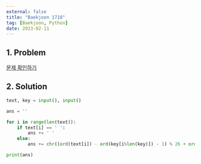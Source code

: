 ```yaml
---
external: false
title: "Baekjoon 1718"
tag: [Baekjoon, Python]
date: 2023-02-11
---
```


## 1. Problem

[문제 확인하기](https://www.acmicpc.net/problem/1718)

## 2. Solution

```python
text, key = input(), input()

ans = ''

for i in range(len(text)):
    if text[i] == ' ':
        ans += ' '
    else:
        ans += chr((ord(text[i]) - ord(key[i%len(key)]) - 1) % 26 + ord('a'))

print(ans)
```

